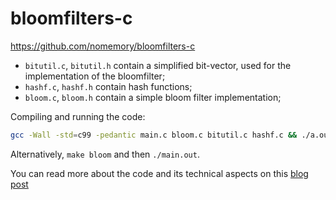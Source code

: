 # bloomfilters-c

https://github.com/nomemory/bloomfilters-c

* `bitutil.c`, `bitutil.h` contain a simplified bit-vector, used for the implementation of the bloomfilter;
* `hashf.c`, `hashf.h` contain hash functions;
* `bloom.c`, `bloom.h` contain a simple bloom filter implementation;

Compiling and running the code:

```sh
gcc -Wall -std=c99 -pedantic main.c bloom.c bitutil.c hashf.c && ./a.out
```
Alternatively, `make bloom` and then `./main.out`.

You can read more about the code and its technical aspects on this [blog post](https://www.andreinc.net/2022/03/01/on-implementing-bloom-filters-in-c)
